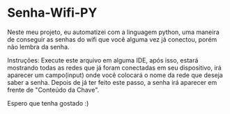 # Senha-Wifi-PY
Neste meu projeto, eu automatizei com a linguagem python, uma maneira de conseguir as senhas do wifi que você alguma vez já conectou, porém não lembra da senha.

Instruções:
Execute este arquivo em alguma IDE, após isso, estará mostrando todas as redes que já foram conectadas em seu dispositivo, irá aparecer um campo(input) onde você colocará o nome da rede que deseja saber a senha. Depois de já ter feito este passo, a senha irá aparecer em frente de "Conteúdo da Chave".

Espero que tenha gostado :)
